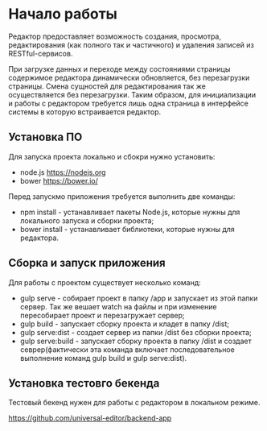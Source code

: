 # Начало работы

Редактор предоставляет возможность создания, просмотра, редактирования (как полного так и частичного) и удаления
записей из RESTful-сервисов.

При загрузке данных и переходе между состояниями страницы содержимое редактора динамически обновляется, без перезагрузки
страницы. Смена сущностей для редактирования так же осуществляется без перезагрузки. Таким образом, для инициализации
и работы с редактором требуется лишь одна страница в интерфейсе системы в которую встраивается редактор.

## Установка ПО

Для запуска проекта локально и сбокри нужно установить:
* node.js https://nodejs.org
* bower https://bower.io/

Перед запускмо приложения требуется выполнить две команды:
* npm install - устанавливает пакеты Node.js, которые нужны для локального запуска и сборки проекта;
* bower install - устанавливает библиотеки, которые нужны для редактора.

## Сборка и запуск приложения

Для работы с проектом существует несколько команд:
* gulp serve - собирает проект в папку  /app и запускает из этой папки сервер. Так же вешает watch на файлы и
при изменение пересобирает проект и перезагружает сервер;
* gulp build - запускает сборку проекта и кладет в папку /dist;
* gulp serve:dist - создает сервер из папки /dist без сборки проекта;
* gulp serve:build - запускает сборку проекта в папку /dist и создает севрер(фактически эта команда включает
последовательное выполнение команд gulp build и gulp serve:dist).

## Установка тестовго бекенда

Тестовый бекенд нужен для работы с редактором в локальном режиме.

https://github.com/universal-editor/backend-app

